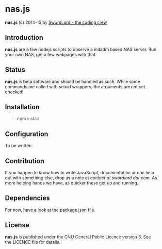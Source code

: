nas.js
======

**nas.js** (c) 2014-15 by [SwordLord - the coding crew](http://www.swordlord.com/)

## Introduction ##

**nas.js** are a few nodejs scripts to observe a mdadm based NAS server. Run your own NAS, get a few webpages with that.
               

## Status ##

**nas.js** is beta software and should be handled as such. While some commands are called with setuid wrappers, the arguments are not yet checked!


## Installation ##

> npm install



## Configuration ##

To be written.


## Contribution ##

If you happen to know how to write JavaScript, documentation or can help out with something else, drop us a note at *contact at swordlord dot com*. As more
helping hands we have, as quicker these get up and running.


## Dependencies ##

For now, have a look at the package.json file.


## License ##

**nas.js** is published under the GNU General Public Licence version 3. See the LICENCE file for details.
